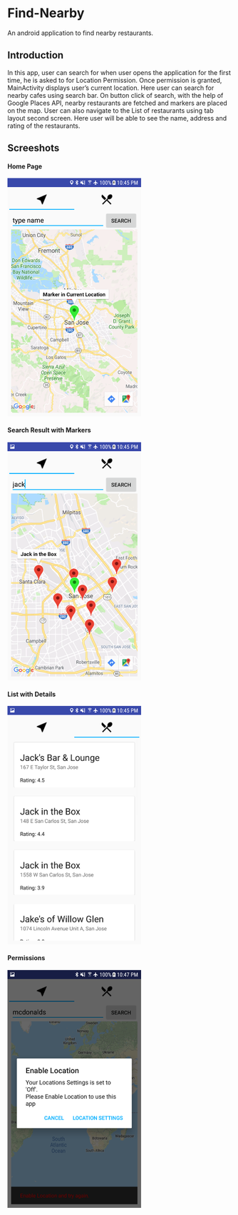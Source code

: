 # Find-Nearby  
An android application to find nearby restaurants.  

## Introduction
  In this app, user can search for when user opens the application for the first time, he is asked to for Location Permission. Once         permission is granted, MainActivity displays user’s current location. Here user can search for nearby cafes using search bar. On button   click of search, with the help of Google Places API, nearby restaurants are fetched and markers are placed on the map. User can also       navigate to the List of restaurants using tab layout second screen. Here user will be able to see the name, address and rating of the     restaurants.  
  
## Screeshots
#### Home Page  
<img src="https://github.com/heyitsvajid/Find-Nearby/blob/master/Screenshots/Screenshot_20190321-224507.png" width="300" alt="MainActivity">  

#### Search Result with Markers  
<img src="https://github.com/heyitsvajid/Find-Nearby/blob/master/Screenshots/Screenshot_20190321-224532.png" width="300" alt="MainActivity">  

#### List with Details  
<img src="https://github.com/heyitsvajid/Find-Nearby/blob/master/Screenshots/Screenshot_20190321-224539.png" width="300" alt="MainActivity">  

#### Permissions  
<img src="https://github.com/heyitsvajid/Find-Nearby/blob/master/Screenshots/Screenshot_20190321-224728.png" width="300" alt="MainActivity">  


